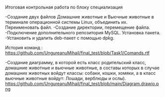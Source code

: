Итоговая контрольная работа по блоку специализация

-Создание двух файлов Домашние животные и Вьючные животные в терминале операционной системы Linux, объединить их. Переименовать файл. 
-Создание директории, перемещение файла. 
-Подключение дополнительного репозитория MySQL. Установка пакета. 
-Установить и удалить deb-пакет с помощью dpkg. 

История команд : https://github.com/UngureanuMihail/final_test/blob/Task1/Comands.rtf

-Создание диаграмму, в которой есть класс родительский класс, домашние животные и вьючные животные, в составы которых в случае домашних животных войдут классы: собаки, кошки, хомяки, а в класс вьючные животные войдут: Лошади, верблюды и ослы).
https://github.com/UngureanuMihail/final_test/blob/main/Diagram.drawio.png
